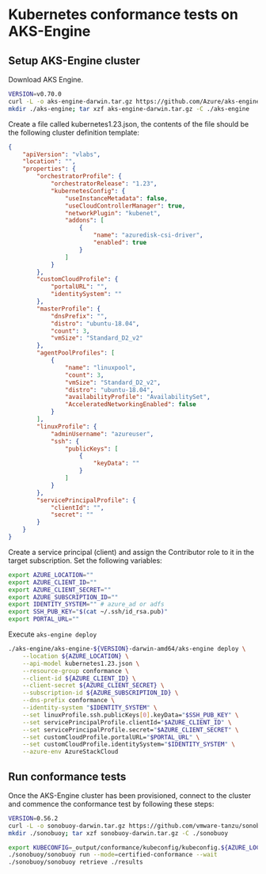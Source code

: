 # Kubernetes conformance tests on AKS-Engine

## Setup AKS-Engine cluster

Download AKS Engine.

```bash
VERSION=v0.70.0
curl -L -o aks-engine-darwin.tar.gz https://github.com/Azure/aks-engine/releases/download/${VERSION}/aks-engine-${VERSION}-darwin-amd64.tar.gz
mkdir ./aks-engine; tar xzf aks-engine-darwin.tar.gz -C ./aks-engine
```

Create a file called kubernetes1.23.json, the contents of the file should be the following cluster definition template:

```json
{
    "apiVersion": "vlabs",
    "location": "",
    "properties": {
        "orchestratorProfile": {
            "orchestratorRelease": "1.23",
            "kubernetesConfig": {
                "useInstanceMetadata": false,
                "useCloudControllerManager": true,
                "networkPlugin": "kubenet",
                "addons": [
                    {
                        "name": "azuredisk-csi-driver",
                        "enabled": true
                    }
                ]
            }
        },
        "customCloudProfile": {
            "portalURL": "",
            "identitySystem": ""
        },
        "masterProfile": {
            "dnsPrefix": "",
            "distro": "ubuntu-18.04",
            "count": 3,
            "vmSize": "Standard_D2_v2"
        },
        "agentPoolProfiles": [
            {
                "name": "linuxpool",
                "count": 3,
                "vmSize": "Standard_D2_v2",
                "distro": "ubuntu-18.04",
                "availabilityProfile": "AvailabilitySet",
                "AcceleratedNetworkingEnabled": false
            }
        ],
        "linuxProfile": {
            "adminUsername": "azureuser",
            "ssh": {
                "publicKeys": [
                    {
                        "keyData": ""
                    }
                ]
            }
        },
        "servicePrincipalProfile": {
            "clientId": "",
            "secret": ""
        }
    }
}
```

Create a service principal (client) and assign the Contributor role to it in the target subscription. Set the following variables:

```bash
export AZURE_LOCATION=""
export AZURE_CLIENT_ID=""
export AZURE_CLIENT_SECRET=""
export AZURE_SUBSCRIPTION_ID=""
export IDENTITY_SYSTEM="" # azure_ad or adfs
export SSH_PUB_KEY="$(cat ~/.ssh/id_rsa.pub)"
export PORTAL_URL=""
```

Execute `aks-engine deploy`

```bash
./aks-engine/aks-engine-${VERSION}-darwin-amd64/aks-engine deploy \
    --location ${AZURE_LOCATION} \
    --api-model kubernetes1.23.json \
    --resource-group conformance \
    --client-id ${AZURE_CLIENT_ID} \
    --client-secret ${AZURE_CLIENT_SECRET} \
    --subscription-id ${AZURE_SUBSCRIPTION_ID} \
    --dns-prefix conformance \
    --identity-system "$IDENTITY_SYSTEM" \
    --set linuxProfile.ssh.publicKeys[0].keyData="$SSH_PUB_KEY" \
    --set servicePrincipalProfile.clientId="$AZURE_CLIENT_ID" \
    --set servicePrincipalProfile.secret="$AZURE_CLIENT_SECRET" \
    --set customCloudProfile.portalURL="$PORTAL_URL" \
    --set customCloudProfile.identitySystem="$IDENTITY_SYSTEM" \
    --azure-env AzureStackCloud
```

## Run conformance tests

Once the AKS-Engine cluster has been provisioned, connect to the cluster and commence the conformance test by following these steps:

```bash
VERSION=0.56.2
curl -L -o sonobuoy-darwin.tar.gz https://github.com/vmware-tanzu/sonobuoy/releases/download/v${VERSION}/sonobuoy_${VERSION}_darwin_amd64.tar.gz
mkdir ./sonobuoy; tar xzf sonobuoy-darwin.tar.gz -C ./sonobuoy

export KUBECONFIG=_output/conformance/kubeconfig/kubeconfig.${AZURE_LOCATION}.json
./sonobuoy/sonobuoy run --mode=certified-conformance --wait
./sonobuoy/sonobuoy retrieve ./results
```

